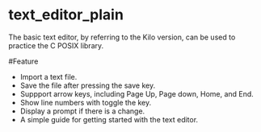 # text_editor_plain
The basic text editor, by referring to the Kilo version, can be used to practice the C POSIX library.

#Feature
- Import a text file.
- Save the file after pressing the save key.
- Suppport arrow keys, including Page Up, Page down, Home, and End.
- Show line numbers with toggle the key.
- Display a prompt if there is a change.
- A simple guide for getting started with the text editor.
